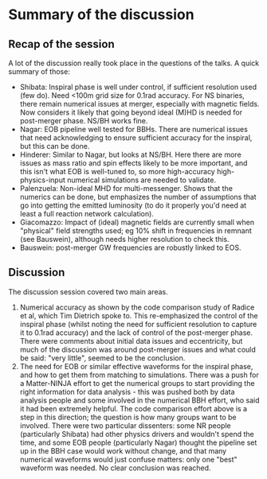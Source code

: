 # Summary of the discussion

## Recap of the session

A lot of the discussion really took place in the questions of the talks. A quick summary of those:

* Shibata: Inspiral phase is well under control, if sufficient resolution used (few do). Need <100m grid size for 0.1rad accuracy. For NS binaries, there remain numerical issues at merger, especially with magnetic fields. Now considers it likely that going beyond ideal (M)HD is needed for post-merger phase. NS/BH works fine.
* Nagar: EOB pipeline well tested for BBHs. There are numerical issues that need acknowledging to ensure sufficient accuracy for the inspiral, but this can be done.
* Hinderer: Similar to Nagar, but looks at NS/BH. Here there are more issues as mass ratio and spin effects likely to be more important, and this isn't what EOB is well-tuned to, so more high-accuracy high-physics-input numerical simulations are needed to validate.
* Palenzuela: Non-ideal MHD for multi-messenger. Shows that the numerics can be done, but emphasizes the number of assumptions that go into getting the emitted luminosity (to do it properly you'd need at least a full reaction network calculation).
* Giacomazzo: Impact of (ideal) magnetic fields are currently small when "physical" field strengths used; eg 10% shift in frequencies in remnant (see Bauswein), although needs higher resolution to check this.
* Bauswein: post-merger GW frequencies are robustly linked to EOS.

## Discussion

The discussion session covered two main areas.

1. Numerical accuracy as shown by the code comparison study of Radice et al, which Tim Dietrich spoke to. This re-emphasized the control of the inspiral phase (whilst noting the need for sufficient resolution to capture it to 0.1rad accuracy) and the lack of control of the post-merger phase. There were comments about initial data issues and eccentricity, but much of the discussion was around post-merger issues and what could be said: "very little", seemed to be the conclusion.
2. The need for EOB or similar effective waveforms for the inspiral phase, and how to get them from matching to simulations. There was a push for a Matter-NINJA effort to get the numerical groups to start providing the right information for data analysis - this was pushed both by data analysis people and some involved in the numerical BBH effort, who said it had been extremely helpful. The code comparison effort above is a step in this direction; the question is how many groups want to be involved. There were two particular dissenters: some NR people (particularly Shibata) had other physics drivers and wouldn't spend the time, and some EOB people (particularly Nagar) thought the pipeline set up in the BBH case would work without change, and that many numerical waveforms would just confuse matters: only one "best" waveform was needed. No clear conclusion was reached.
